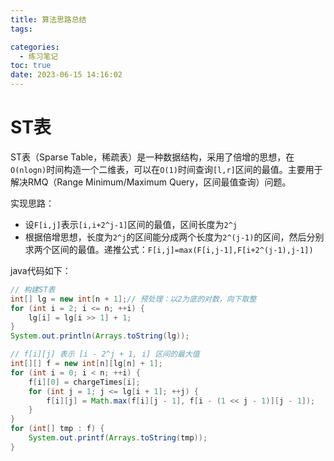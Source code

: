 ```yaml
---
title: 算法思路总结
tags:

categories:
  - 练习笔记
toc: true
date: 2023-06-15 14:16:02
---
```


# ST表
ST表（Sparse Table，稀疏表）是一种数据结构，采用了倍增的思想，在`O(nlogn)`时间构造一个二维表，可以在`O(1)`时间查询`[l,r]`区间的最值。主要用于解决RMQ（Range Minimum/Maximum Query，区间最值查询）问题。

实现思路：
* 设`F[i,j]`表示`[i,i+2^j-1]`区间的最值，区间长度为`2^j`
* 根据倍增思想，长度为`2^j`的区间能分成两个长度为`2^(j-1)`的区间，然后分别求两个区间的最值。递推公式：`F[i,j]=max(F[i,j-1],F[i+2^(j-1),j-1])`

java代码如下：
```java
// 构建ST表
int[] lg = new int[n + 1];// 预处理：以2为底的对数，向下取整
for (int i = 2; i <= n; ++i) {
    lg[i] = lg[i >> 1] + 1;
}
System.out.println(Arrays.toString(lg));

// f[i][j] 表示 [i - 2^j + 1, i] 区间的最大值
int[][] f = new int[n][lg[n] + 1];
for (int i = 0; i < n; ++i) {
    f[i][0] = chargeTimes[i];
    for (int j = 1; j <= lg[i + 1]; ++j) {
        f[i][j] = Math.max(f[i][j - 1], f[i - (1 << j - 1)][j - 1]);
    }
}
for (int[] tmp : f) {
    System.out.printf(Arrays.toString(tmp));
}
```